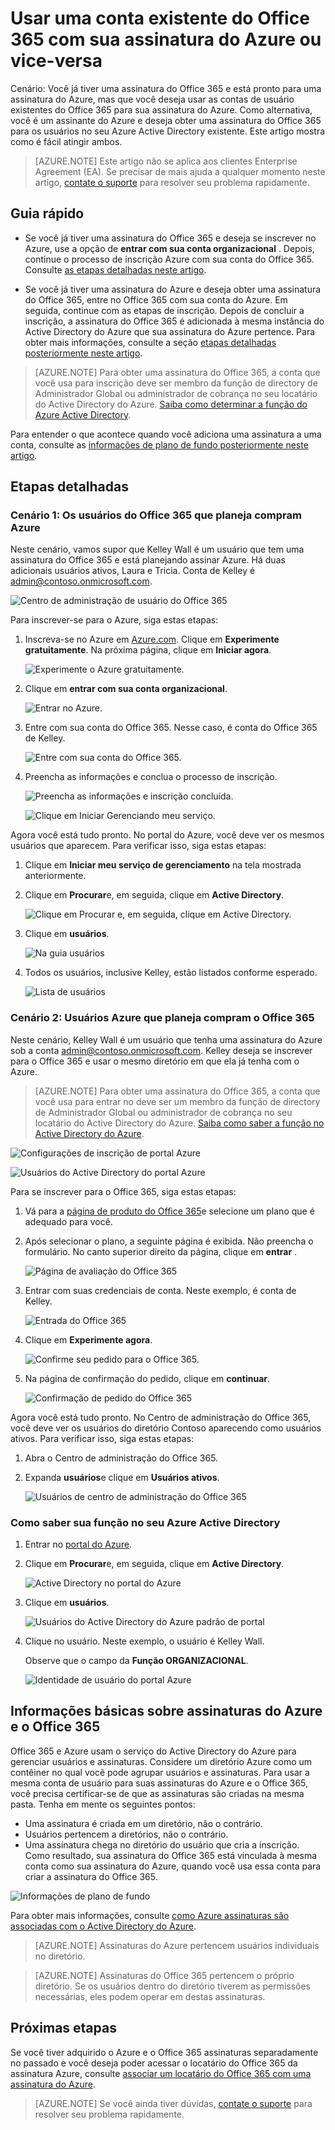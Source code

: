 <properties
    pageTitle="Compartilhar um único locatário Azure AD em assinaturas do Office 365 e Azure | Microsoft Azure"
    description="Saiba como compartilhar seu locatário do Office 365 Azure AD e seus usuários com sua assinatura do Azure, ou vice-versa"
    services=""
    documentationCenter=""
    authors="JiangChen79"
    manager="mbaldwin"
    editor=""
    tags="billing,top-support-issue"/>

<tags
    ms.service="billing"
    ms.workload="na"
    ms.tgt_pltfrm="ibiza"
    ms.devlang="na"
    ms.topic="article"
    ms.date="08/17/2016"
    ms.author="cjiang"/>

# <a name="use-an-existing-office-365-account-with-your-azure-subscription-or-vice-versa"></a>Usar uma conta existente do Office 365 com sua assinatura do Azure ou vice-versa
Cenário: Você já tiver uma assinatura do Office 365 e está pronto para uma assinatura do Azure, mas que você deseja usar as contas de usuário existentes do Office 365 para sua assinatura do Azure. Como alternativa, você é um assinante do Azure e deseja obter uma assinatura do Office 365 para os usuários no seu Azure Active Directory existente. Este artigo mostra como é fácil atingir ambos.

> [AZURE.NOTE] Este artigo não se aplica aos clientes Enterprise Agreement (EA). Se precisar de mais ajuda a qualquer momento neste artigo, [contate o suporte](https://portal.azure.com/?#blade/Microsoft_Azure_Support/HelpAndSupportBlade) para resolver seu problema rapidamente.


## <a name="quick-guidance"></a>Guia rápido

- Se você já tiver uma assinatura do Office 365 e deseja se inscrever no Azure, use a opção de **entrar com sua conta organizacional** . Depois, continue o processo de inscrição Azure com sua conta do Office 365. Consulte [as etapas detalhadas neste artigo](#s1).

- Se você já tiver uma assinatura do Azure e deseja obter uma assinatura do Office 365, entre no Office 365 com sua conta do Azure. Em seguida, continue com as etapas de inscrição. Depois de concluir a inscrição, a assinatura do Office 365 é adicionada à mesma instância do Active Directory do Azure que sua assinatura do Azure pertence. Para obter mais informações, consulte a seção [etapas detalhadas posteriormente neste artigo](#s2).

>[AZURE.NOTE] Para obter uma assinatura do Office 365, a conta que você usa para inscrição deve ser membro da função de directory de Administrador Global ou administrador de cobrança no seu locatário do Active Directory do Azure. [Saiba como determinar a função do Azure Active Directory](#how-to-know-your-role-in-your-azure-active-directory).

Para entender o que acontece quando você adiciona uma assinatura a uma conta, consulte as [informações de plano de fundo posteriormente neste artigo](#background-information).

## <a name="detailed-steps"></a>Etapas detalhadas
<a id="s1"></a>
### <a name="scenario-1-office-365-users-who-plan-to-buy-azure"></a>Cenário 1: Os usuários do Office 365 que planeja compram Azure
Neste cenário, vamos supor que Kelley Wall é um usuário que tem uma assinatura do Office 365 e está planejando assinar Azure. Há duas adicionais usuários ativos, Laura e Tricia. Conta de Kelley é admin@contoso.onmicrosoft.com.

![Centro de administração de usuário do Office 365](./media/billing-use-existing-office-365-account-azure-subscription/1-office365-users-admin-center.png)

Para inscrever-se para o Azure, siga estas etapas:

1. Inscreva-se no Azure em [Azure.com](https://azure.microsoft.com/). Clique em **Experimente gratuitamente**. Na próxima página, clique em **Iniciar agora**.

    ![Experimente o Azure gratuitamente.](./media/billing-use-existing-office-365-account-azure-subscription/2-azure-signup-try-free.png)

2. Clique em **entrar com sua conta organizacional**.

    ![Entrar no Azure.](./media/billing-use-existing-office-365-account-azure-subscription/3-sign-in-to-azure.png)

3. Entre com sua conta do Office 365. Nesse caso, é conta do Office 365 de Kelley.

    ![Entre com sua conta do Office 365.](./media/billing-use-existing-office-365-account-azure-subscription/4-sign-in-with-org-account.png)

4. Preencha as informações e conclua o processo de inscrição.

    ![Preencha as informações e inscrição concluída.](./media/billing-use-existing-office-365-account-azure-subscription/5-azure-sign-up-fill-information.png)

    ![Clique em Iniciar Gerenciando meu serviço.](./media/billing-use-existing-office-365-account-azure-subscription/6-azure-start-managing-my-service.png)

Agora você está tudo pronto. No portal do Azure, você deve ver os mesmos usuários que aparecem. Para verificar isso, siga estas etapas:

1. Clique em **Iniciar meu serviço de gerenciamento** na tela mostrada anteriormente.
2. Clique em **Procurar**e, em seguida, clique em **Active Directory**.

    ![Clique em Procurar e, em seguida, clique em Active Directory.](./media/billing-use-existing-office-365-account-azure-subscription/7-azure-portal-browse-ad.png)

3. Clique em **usuários**.

    ![Na guia usuários](./media/billing-use-existing-office-365-account-azure-subscription/8-azure-portal-ad-users-tab.png)

4. Todos os usuários, inclusive Kelley, estão listados conforme esperado.

    ![Lista de usuários](./media/billing-use-existing-office-365-account-azure-subscription/9-azure-portal-ad-users.png)

<a id="s2"></a>
### <a name="scenario-2-azure-users-who-plan-to-buy-office-365"></a>Cenário 2: Usuários Azure que planeja compram o Office 365

Neste cenário, Kelley Wall é um usuário que tenha uma assinatura do Azure sob a conta admin@contoso.onmicrosoft.com. Kelley deseja se inscrever para o Office 365 e usar o mesmo diretório em que ela já tenha com o Azure.

>[AZURE.NOTE] Para obter uma assinatura do Office 365, a conta que você usa para entrar no deve ser um membro da função de directory de Administrador Global ou administrador de cobrança no seu locatário do Active Directory do Azure. [Saiba como saber a função no Active Directory do Azure](#how-to-know-your-role-in-your-azure-active-directory).

![Configurações de inscrição de portal Azure](./media/billing-use-existing-office-365-account-azure-subscription/10-azure-portal-settings-subscription.png)

![Usuários do Active Directory do portal Azure](./media/billing-use-existing-office-365-account-azure-subscription/11-azure-portal-ads-users.png)

Para se inscrever para o Office 365, siga estas etapas:

1. Vá para a [página de produto do Office 365](https://products.office.com/business)e selecione um plano que é adequado para você.
2. Após selecionar o plano, a seguinte página é exibida. Não preencha o formulário. No canto superior direito da página, clique em **entrar** .

    ![Página de avaliação do Office 365](./media/billing-use-existing-office-365-account-azure-subscription/12-office-365-trial-page.png)

3. Entrar com suas credenciais de conta. Neste exemplo, é conta de Kelley.

    ![Entrada do Office 365](./media/billing-use-existing-office-365-account-azure-subscription/13-office-365-sign-in.png)

4. Clique em **Experimente agora**.

    ![Confirme seu pedido para o Office 365.](./media/billing-use-existing-office-365-account-azure-subscription/14-office-365-confirm-your-order.png)

5. Na página de confirmação do pedido, clique em **continuar**.

    ![Confirmação de pedido do Office 365](./media/billing-use-existing-office-365-account-azure-subscription/15-office-365-order-receipt.png)

Agora você está tudo pronto. No Centro de administração do Office 365, você deve ver os usuários do diretório Contoso aparecendo como usuários ativos. Para verificar isso, siga estas etapas:

1. Abra o Centro de administração do Office 365.
2. Expanda **usuários**e clique em **Usuários ativos**.

    ![Usuários de centro de administração do Office 365](./media/billing-use-existing-office-365-account-azure-subscription/16-office-365-admin-center-users.png)

### <a name="how-to-know-your-role-in-your-azure-active-directory"></a>Como saber sua função no seu Azure Active Directory

1. Entrar no [portal do Azure](https://portal.azure.com/).
2. Clique em **Procurar**e, em seguida, clique em **Active Directory**.

    ![Active Directory no portal do Azure](./media/billing-use-existing-office-365-account-azure-subscription/7-azure-portal-browse-ad.png)

3. Clique em **usuários**.

    ![Usuários do Active Directory do Azure padrão de portal](./media/billing-use-existing-office-365-account-azure-subscription/17-azure-portal-default-ad-users.png)

4. Clique no usuário. Neste exemplo, o usuário é Kelley Wall.

    Observe que o campo da **Função ORGANIZACIONAL**.

    ![Identidade de usuário do portal Azure](./media/billing-use-existing-office-365-account-azure-subscription/18-azure-portal-user-identity.png)

## <a name="background-information-about-azure-and-office-365-subscriptions"></a>Informações básicas sobre assinaturas do Azure e o Office 365
Office 365 e Azure usam o serviço do Active Directory do Azure para gerenciar usuários e assinaturas. Considere um diretório Azure como um contêiner no qual você pode agrupar usuários e assinaturas. Para usar a mesma conta de usuário para suas assinaturas do Azure e o Office 365, você precisa certificar-se de que as assinaturas são criadas na mesma pasta. Tenha em mente os seguintes pontos:

- Uma assinatura é criada em um diretório, não o contrário.
- Usuários pertencem a diretórios, não o contrário.
- Uma assinatura chega no diretório do usuário que cria a inscrição. Como resultado, sua assinatura do Office 365 está vinculada à mesma conta como sua assinatura do Azure, quando você usa essa conta para criar a assinatura do Office 365.

![Informações de plano de fundo](./media/billing-use-existing-office-365-account-azure-subscription/19-background-information.png)

Para obter mais informações, consulte [como Azure assinaturas são associadas com o Active Directory do Azure](./active-directory/active-directory-how-subscriptions-associated-directory.md).

>[AZURE.NOTE] Assinaturas do Azure pertencem usuários individuais no diretório.

>[AZURE.NOTE] Assinaturas do Office 365 pertencem o próprio diretório. Se os usuários dentro do diretório tiverem as permissões necessárias, eles podem operar em destas assinaturas.

## <a name="next-steps"></a>Próximas etapas
Se você tiver adquirido o Azure e o Office 365 assinaturas separadamente no passado e você deseja poder acessar o locatário do Office 365 da assinatura Azure, consulte [associar um locatário do Office 365 com uma assinatura do Azure](billing-add-office-365-tenant-to-azure-subscription.md).

> [AZURE.NOTE] Se você ainda tiver dúvidas, [contate o suporte](https://portal.azure.com/?#blade/Microsoft_Azure_Support/HelpAndSupportBlade) para resolver seu problema rapidamente.
